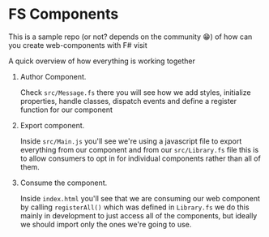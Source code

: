 # FS Components

This is a sample repo (or not? depends on the community 😁) of how can you create web-components with F# visit

A quick overview of how everything is working together

1. Author Component.

    Check `src/Message.fs` there you will see how we add styles, initialize properties, handle classes, dispatch events and define a register function for our component

2. Export component.

    Inside `src/Main.js` you'll see we're using a javascript file to export everything from our component and from our `src/Library.fs` file this is to allow consumers to opt in for individual components rather than all of them.

3. Consume the component.

    Inside `index.html` you'll see that we are consuming our web component by calling `registerAll()` which was defined in `Library.fs` we do this mainly in development to just access all of the components, but ideally we should import only the ones we're going to use.

